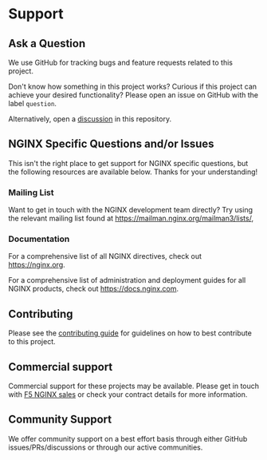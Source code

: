# Support

## Ask a Question

We use GitHub for tracking bugs and feature requests related to this project.

Don't know how something in this project works? Curious if this project can achieve your desired functionality? Please open an issue on GitHub with the label `question`.

Alternatively, open a [discussion](https://github.com/nginx/documentation/discussions) in this repository.

## NGINX Specific Questions and/or Issues

This isn't the right place to get support for NGINX specific questions, but the following resources are available below. Thanks for your understanding!

### Mailing List

Want to get in touch with the NGINX development team directly? Try using the relevant mailing list found at <https://mailman.nginx.org/mailman3/lists/>,

### Documentation

For a comprehensive list of all NGINX directives, check out <https://nginx.org>.

For a comprehensive list of administration and deployment guides for all NGINX products, check out <https://docs.nginx.com>.

## Contributing

Please see the [contributing guide](/CONTRIBUTING.md) for guidelines on how to best contribute to this project.

## Commercial support

Commercial support for these projects may be available. Please get in touch with [F5 NGINX sales](https://www.f5.com/products/get-f5) or check your contract details for more information.

## Community Support

We offer community support on a best effort basis through either GitHub issues/PRs/discussions or through our active communities.
